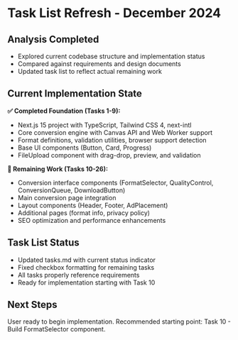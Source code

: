 # Task List Refresh - December 2024

## Analysis Completed
- Explored current codebase structure and implementation status
- Compared against requirements and design documents  
- Updated task list to reflect actual remaining work

## Current Implementation State
**✅ Completed Foundation (Tasks 1-9):**
- Next.js 15 project with TypeScript, Tailwind CSS 4, next-intl
- Core conversion engine with Canvas API and Web Worker support
- Format definitions, validation utilities, browser support detection
- Base UI components (Button, Card, Progress)
- FileUpload component with drag-drop, preview, and validation

**🔄 Remaining Work (Tasks 10-26):**
- Conversion interface components (FormatSelector, QualityControl, ConversionQueue, DownloadButton)
- Main conversion page integration
- Layout components (Header, Footer, AdPlacement)
- Additional pages (format info, privacy policy)
- SEO optimization and performance enhancements

## Task List Status
- Updated tasks.md with current status indicator
- Fixed checkbox formatting for remaining tasks
- All tasks properly reference requirements
- Ready for implementation starting with Task 10

## Next Steps
User ready to begin implementation. Recommended starting point: Task 10 - Build FormatSelector component.